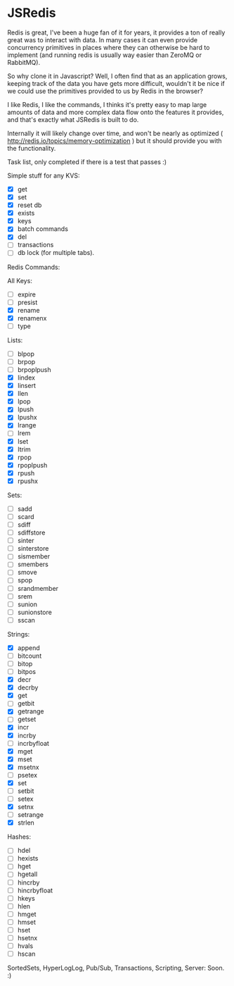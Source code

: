 JSRedis
=======

Redis is great, I've been a huge fan of it for years, it provides a ton of really great was to interact with data. In many cases it can even provide concurrency primitives in places where they can otherwise be hard to implement (and running redis is usually way easier than ZeroMQ or RabbitMQ).

So why clone it in Javascript? Well, I often find that as an application grows, keeping track of the data you have gets more difficult, wouldn't it be nice if we could use the primitives provided to us by Redis in the browser?

I like Redis, I like the commands, I thinks it's pretty easy to map large amounts of data and more complex data flow onto the features it provides, and that's exactly what JSRedis is built to do.

Internally it will likely change over time, and won't be nearly as optimized ( http://redis.io/topics/memory-optimization ) but it should provide you with the functionality.

Task list, only completed if there is a test that passes :)

Simple stuff for any KVS:

   - [x] get
   - [x] set
   - [x] reset db
   - [x] exists
   - [x] keys
   - [x] batch commands
   - [x] del
   - [ ] transactions
   - [ ] db lock (for multiple tabs).

Redis Commands:

All Keys:

   - [ ] expire
   - [ ] presist
   - [x] rename
   - [x] renamenx
   - [ ] type

Lists:

   - [ ] blpop
   - [ ] brpop
   - [ ] brpoplpush
   - [x] lindex
   - [x] linsert
   - [x] llen
   - [x] lpop
   - [x] lpush
   - [x] lpushx
   - [x] lrange
   - [ ] lrem
   - [x] lset
   - [x] ltrim
   - [x] rpop
   - [x] rpoplpush
   - [x] rpush
   - [x] rpushx

Sets:

   - [ ] sadd
   - [ ] scard
   - [ ] sdiff
   - [ ] sdiffstore
   - [ ] sinter
   - [ ] sinterstore
   - [ ] sismember
   - [ ] smembers
   - [ ] smove
   - [ ] spop
   - [ ] srandmember
   - [ ] srem
   - [ ] sunion
   - [ ] sunionstore
   - [ ] sscan

Strings:

   - [x] append
   - [ ] bitcount
   - [ ] bitop
   - [ ] bitpos
   - [x] decr
   - [x] decrby
   - [x] get
   - [ ] getbit
   - [x] getrange
   - [ ] getset
   - [x] incr
   - [x] incrby
   - [ ] incrbyfloat
   - [x] mget
   - [x] mset
   - [x] msetnx
   - [ ] psetex
   - [x] set
   - [ ] setbit
   - [ ] setex
   - [x] setnx
   - [ ] setrange
   - [x] strlen

Hashes:

   - [ ] hdel
   - [ ] hexists
   - [ ] hget
   - [ ] hgetall
   - [ ] hincrby
   - [ ] hincrbyfloat
   - [ ] hkeys
   - [ ] hlen
   - [ ] hmget
   - [ ] hmset
   - [ ] hset
   - [ ] hsetnx
   - [ ] hvals
   - [ ] hscan

SortedSets, HyperLogLog, Pub/Sub, Transactions, Scripting, Server: Soon. :)